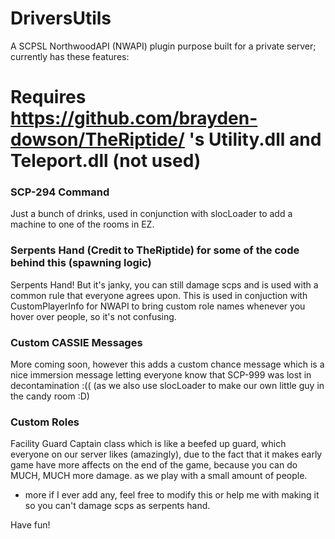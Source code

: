 # DriversUtils

A SCPSL NorthwoodAPI (NWAPI) plugin purpose built for a private server; currently has these features:

# Requires https://github.com/brayden-dowson/TheRiptide/ 's Utility.dll and Teleport.dll (not used)


### SCP-294 Command

Just a bunch of drinks, used in conjunction with slocLoader to add a machine to one of the rooms in EZ.

### Serpents Hand (Credit to TheRiptide) for some of the code behind this (spawning logic)

Serpents Hand! But it's janky, you can still damage scps and is used with a common rule that everyone agrees upon.
This is used in conjuction with CustomPlayerInfo for NWAPI to bring custom role names whenever you hover over people, so it's not confusing.

### Custom CASSIE Messages
More coming soon, however this adds a custom chance message which is a nice immersion message letting everyone know that SCP-999 was lost in decontamination :(( (as we also use slocLoader to make our own little guy in the candy room :D)


### Custom Roles
Facility Guard Captain class which is like a beefed up guard, which everyone on our server likes (amazingly), due to the fact that it makes early game have more affects on the end of the game, because you can do MUCH, MUCH more damage. as we play with a small amount of people.


+ more if I ever add any, feel free to modify this or help me with making it so you can't damage scps as serpents hand.

Have fun!
